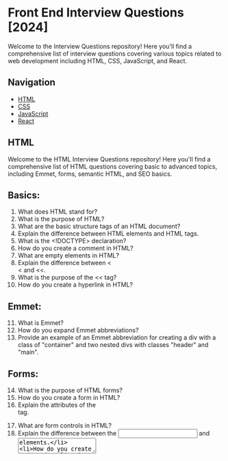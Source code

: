 # Front End Interview Questions [2024]

Welcome to the Interview Questions repository! Here you'll find a comprehensive list of interview questions covering various topics related to web development including HTML, CSS, JavaScript, and React.

## Navigation

- [HTML](#html)
- [CSS](#css)
- [JavaScript](#javascript)
- [React](#react)

## HTML <a name="html"></a>

Welcome to the HTML Interview Questions repository! Here you'll find a comprehensive list of HTML questions covering basic to advanced topics, including Emmet, forms, semantic HTML, and SEO basics.

## Basics:

1. What does HTML stand for?
2. What is the purpose of HTML?
3. What are the basic structure tags of an HTML document?
4. Explain the difference between HTML elements and HTML tags.
5. What is the <!DOCTYPE> declaration?
6. How do you create a comment in HTML?
7. What are empty elements in HTML?
8. Explain the difference between &lt;<div>&lt; and &lt;<span>&lt;.
9. What is the purpose of the &lt;<meta>&lt; tag?
10. How do you create a hyperlink in HTML?

## Emmet:

11. What is Emmet?
12. How do you expand Emmet abbreviations?
13. Provide an example of an Emmet abbreviation for creating a div with a class of "container" and two nested divs with classes "header" and "main".

## Forms:

14. What is the purpose of HTML forms?
15. How do you create a form in HTML?
16. Explain the attributes of the <form> tag.
17. What are form controls in HTML?
18. Explain the difference between the <input> and <textarea> elements.
19. How do you create a drop-down list in HTML?
20. Explain the purpose of the "required" attribute in form elements.
21. What is the difference between the "GET" and "POST" methods in form submission?

## Semantic HTML:

22. What is semantic HTML?
23. Provide examples of semantic HTML tags.
24. Why is semantic HTML important for accessibility and SEO?
25. Explain the purpose of the <header>, <footer>, <nav>, and <article> tags.
26. How does semantic HTML improve website structure and readability?

## SEO Basics:

27. What is SEO?
28. How does HTML structure affect SEO?
29. Explain the importance of using descriptive <title> tags.
30. What is the purpose of the <meta name="description"> tag?
31. How do you create a proper HTML hierarchy for SEO?
32. Explain the significance of using alt attributes in <img> tags for SEO.
33. How can structured data markup benefit SEO?

## Advanced:

34. What are HTML5 semantic elements?
35. Explain the difference between HTML and XHTML.
36. How do you embed audio and video in HTML?
37. What is the purpose of the <canvas> element?
38. How do you embed SVG (Scalable Vector Graphics) in HTML?
39. What is the purpose of the <iframe> element?
40. Explain the concept of web accessibility and how HTML supports it.
41. How can you implement responsive design using HTML?
42. What is the purpose of the "aria-" attributes in HTML?
43. How do you use the &lt;details&gt; and &lt;summary&gt; elements in HTML?
44. Explain the purpose of the <picture> element and its attributes.
45. What is the purpose of the <figure> and <figcaption> elements?
46. How do you create a custom data attribute in HTML?

## Miscellaneous:

47. What is the purpose of the <script> tag in HTML?
48. How do you embed external scripts in HTML?
49. Explain the difference between inline and external CSS.
50. What is the purpose of the <link> tag in HTML?
51. How do you embed fonts in HTML?
52. What is the purpose of the <style> tag in HTML?
53. How do you create a horizontal line in HTML?
54. Explain the purpose of the <base> tag.
55. How do you create a table in HTML?
56. What are the different types of lists in HTML?
57. How do you create a definition list in HTML?
58. Explain the purpose of the <abbr> and <cite> tags.

## HTML5 APIs:

59. What are HTML5 Web Storage APIs?
60. Explain the difference between localStorage and sessionStorage.
61. What is the Geolocation API in HTML5?
62. How do you use the Canvas API in HTML5?
63. What is the purpose of the Drag and Drop API in HTML5?
64. Explain the concept of Web Workers in HTML5.

## Advanced CSS with HTML:

65. How do you link CSS to HTML?
66. What is the CSS box model?
67. Explain the purpose of CSS Flexbox and Grid layouts.
68. How do you create CSS animations in HTML?
69. What is the purpose of CSS preprocessors like Sass and LESS?
70. How can you use media queries in HTML to create responsive designs?
71. What are CSS frameworks and how do they benefit HTML development?

## SEO Optimization:

72. How can you optimize images for SEO?
73. What is the purpose of a sitemap.xml file in SEO?
74. Explain the concept of canonical URLs and their importance in SEO.
75. How do you create SEO-friendly URLs in HTML?

Feel free to use these questions for interviews, study, or reference purposes. Good luck!

